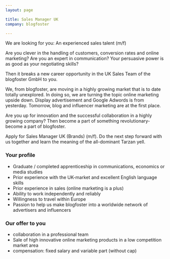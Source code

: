 ```yaml
---
layout: page

title: Sales Manager UK
company: blogfoster

---
```


We are looking for you: An experienced sales talent (m/f)

Are you clever in the handling of customers, conversion rates and online marketing? Are you an expert in communication? Your persuasive power is as good as your negotiating skills?

Then it breaks a new career opportunity in the UK Sales Team of the blogfoster GmbH to you.

We, from blogfoster, are moving in a highly growing market that is to date totally unexplored. In doing so, we are turning the topic online marketing upside down. Display advertisement and Google Adwords is from yesterday. Tomorrow, blog and influencer marketing are at the first place.
 
Are you up for innovation and the successful collaboration in a highly growing company? Then become a part of something revolutionary- become a part of blogfoster.

Apply for Sales Manager UK (Brands) (m/f). Do the next step forward with us together and learn the meaning of the all-dominant Tarzan yell.


### Your profile

- Graduate / completed apprenticeship in communications, economics or media studies
- Prior experience with the UK-market and excellent English language skills
- Prior experience in sales (online marketing is a plus)
- Ability to work independently and reliably
- Willingness to travel within Europe
- Passion to help us make blogfoster into a worldwide network of advertisers and influencers
 

### Our offer to you

* collaboration in a professional team
* Sale of high innovative online marketing products in a low competition market area
* compensation: fixed salary and variable part (without cap)
